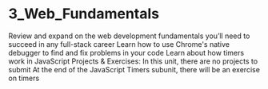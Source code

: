 # 3_Web_Fundamentals
Review and expand on the web development fundamentals you’ll need to succeed in any full-stack career Learn how to use Chrome's native debugger to find and fix problems in your code Learn about how timers work in JavaScript  Projects &amp; Exercises:  In this unit, there are no projects to submit At the end of the JavaScript Timers subunit, there will be an exercise on timers
